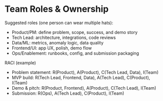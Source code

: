 # Team Roles & Ownership

Suggested roles (one person can wear multiple hats):

- Product/PM: define problem, scope, success, and demo story
- Tech Lead: architecture, integrations, code reviews
- Data/ML: metrics, anomaly logic, data quality
- Frontend/UI: app UX, polish, demo flow
- Ops/Enablement: runbooks, config, and submission packaging

RACI (example)
- Problem statement: R(Product), A(Product), C(Tech Lead, Data), I(Team)
- MVP build: R(Tech Lead, Frontend, Data), A(Tech Lead), C(Product), I(Team)
- Demo & pitch: R(Product, Frontend), A(Product), C(Tech Lead), I(Team)
- Submission: R(Ops), A(Tech Lead), C(Product), I(Team)
